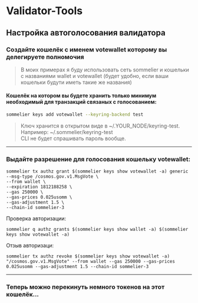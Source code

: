 # Validator-Tools

## Настройка автоголосования валидатора

<h3> Создайте кошелёк с именем  votewallet  которому вы делегируете полномочия</h3>

>В моих примерах я буду использовать сеть sommelier
>и кошельки с названиями wallet и votewallet (будет удобно, если ваши кошельки будути иметь такие же названия)


<h4>Кошелёк на котором вы будете хранить только минимум необходимый для транзакций связаных с голосованием:</h4>

```bash
sommelier keys add votewallet --keyring-backend test
```

>Ключ хранится в открытом виде в ~/.YOUR_NODE/keyring-test. Например: ~/.sommelier/keyring-test </br>
>CLI не будет спрашивать пароль вообще.

---

<h3> Выдайте разрешение для голосования кошельку votewallet:</h3>

```
sommelier tx authz grant $(sommelier keys show votewallet -a) generic --msg-type /cosmos.gov.v1.MsgVote \
--from wallet \
--expiration 1812188258 \
--gas 250000 \
--gas-prices 0.025usomm \
--gas-adjustment 1.5 \
--chain-id sommelier-3
```
Проверка авторизации:

```
sommelier q authz grants $(sommelier keys show wallet -a) $(sommelier keys show votewallet -a)
```
Отзыв авторизаци:

```
sommelier tx authz revoke $(sommelier keys show votewallet -a) "/cosmos.gov.v1.MsgVote" --from wallet --gas 250000 --gas-prices 0.025usomm --gas-adjustment 1.5 --chain-id sommelier-3
```

---

<h3> Теперь можно перекинуть немного токенов на этот кошелёк...</h3>
